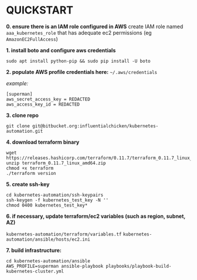 # QUICKSTART

**0. ensure there is an IAM role configured in AWS**
  create IAM role named `aaa_kubernetes_role` that has adequate ec2 permissions (eg `AmazonEC2FullAccess`)


**1. install boto and configure aws credentials**

`sudo apt install python-pip && sudo pip install -U boto`


**2. populate AWS profile credentials here:** `~/.aws/credentials`

*example:*
```
[superman]
aws_secret_access_key = REDACTED
aws_access_key_id = REDACTED
```


**3. clone repo**

`git clone git@bitbucket.org:influentialchicken/kubernetes-automation.git`


**4. download terraform binary**

```
wget https://releases.hashicorp.com/terraform/0.11.7/terraform_0.11.7_linux_amd64.zip
unzip terraform_0.11.7_linux_amd64.zip 
chmod +x terraform
./terraform version
```


**5. create ssh-key**
```
cd kubernetes-automation/ssh-keypairs
ssh-keygen -f kubernetes_test_key -N ''
chmod 0400 kubernetes_test_key*
```


**6. if necessary, update terraform/ec2 variables (such as region, subnet, AZ)**

`kubernetes-automation/terraform/variables.tf`
`kubernetes-automation/ansible/hosts/ec2.ini`


**7. build infrastructure:**

```
cd kubernetes-automation/ansible
AWS_PROFILE=superman ansible-playbook playbooks/playbook-build-kubernetes-cluster.yml
```
